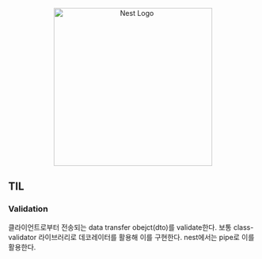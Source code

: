 <p align="center">
  <a href="http://nestjs.com/" target="blank"><img src="https://nestjs.com/img/logo_text.svg" width="320" alt="Nest Logo" /></a>
</p>

[circleci-image]: https://img.shields.io/circleci/build/github/nestjs/nest/master?token=abc123def456
[circleci-url]: https://circleci.com/gh/nestjs/nest

## TIL

### Validation

클라이언트로부터 전송되는 data transfer obejct(dto)를 validate한다. 보통 class-validator 라이브러리로 데코레이터를 활용해 이를 구현한다. nest에서는 pipe로 이를 활용한다.
